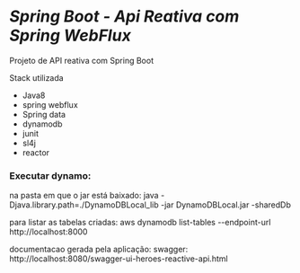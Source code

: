 # *Spring Boot - Api Reativa com Spring WebFlux*

Projeto de API reativa com Spring Boot 

Stack utilizada

<ul>
  <li>Java8</li>
 <li>spring webflux</li>
 <li>Spring data</li>
 <li>dynamodb</li>
 <li>junit</li>
 <li>sl4j</li>
 <li>reactor</li>
</ul>

### Executar dynamo:

na pasta em que o jar está baixado: java -Djava.library.path=./DynamoDBLocal_lib -jar DynamoDBLocal.jar -sharedDb

para listar as tabelas criadas: aws dynamodb list-tables --endpoint-url http://localhost:8000

documentacao gerada pela aplicação: swagger: http://localhost:8080/swagger-ui-heroes-reactive-api.html
